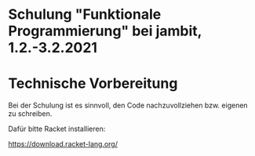 # Schulung "Funktionale Programmierung" bei jambit, 1.2.-3.2.2021

# Technische Vorbereitung

Bei der Schulung ist es sinnvoll, den Code nachzuvollziehen
bzw. eigenen zu schreiben. 

Dafür bitte Racket installieren:

https://download.racket-lang.org/


